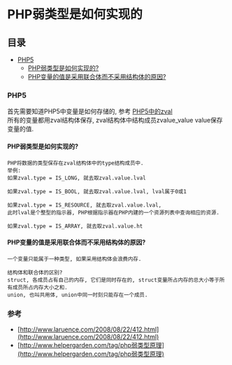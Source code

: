 # PHP弱类型是如何实现的

## 目录
- [PHP5](#PHP5)
  - [PHP弱类型是如何实现的?](#PHP弱类型是如何实现的?)
  - [PHP变量的值是采用联合体而不采用结构体的原因?](#PHP变量的值是采用联合体而不采用结构体的原因?)

### PHP5
首先需要知道PHP5中变量是如何存储的, 参考 [PHP5中的zval](PHP5中的zval.md)  
所有的变量都用zval结构体保存, zval结构体中结构成员zvalue_value value保存变量的值.

#### PHP弱类型是如何实现的?
```
PHP将数据的类型保存在zval结构体中的type结构成员中.
举例:
如果zval.type = IS_LONG, 就去取zval.value.lval

如果zval.type = IS_BOOL, 就去取zval.value.lval, lval属于0或1

如果zval.type = IS_RESOURCE, 就去取zval.value.lval, 
此时lval是个整型的指示器, PHP根据指示器在PHP内建的一个资源列表中查询相应的资源.

如果zval.type = IS_ARRAY, 就去取zval.value.ht
```
#### PHP变量的值是采用联合体而不采用结构体的原因?
```
一个变量只能属于一种类型, 如果采用结构体会浪费内存.

结构体和联合体的区别?
struct, 各成员占有自己的内存, 它们是同时存在的, struct变量所占内存的总大小等于所有成员所占内存大小之和.
union, 也叫共用体, union中同一时刻只能存在一个成员.
```

### 参考
- [http://www.laruence.com/2008/08/22/412.html](http://www.laruence.com/2008/08/22/412.html)
- [http://www.helpergarden.com/tag/php弱类型原理](http://www.helpergarden.com/tag/php弱类型原理)
